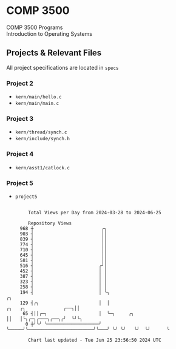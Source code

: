 # COMP 3500
COMP 3500 Programs  
Introduction to Operating Systems  
## Projects & Relevant Files
All project specifications are located in `specs`
### Project 2
- `kern/main/hello.c`
- `kern/main/main.c`
### Project 3
- `kern/thread/synch.c`
- `kern/include/synch.h`
### Project 4
- `kern/asst1/catlock.c`
### Project 5
- `project5`

```

        Total Views per Day from 2024-03-28 to 2024-06-25

        Repository Views
     968 ┼                         ╭╮
     903 ┤                         ││
     839 ┤                         ││
     774 ┤                         ││
     710 ┤                         ││
     645 ┤                         ││
     581 ┤                         ││
     516 ┤                        ╭╯│
     452 ┤                        │ │
     387 ┤                        │ │
     323 ┤                        │ │
     258 ┤                        │ │
     194 ┤                        │ ╰╮                                                          ╭╮
     129 ┤╭╮                      │  │                                 ╭╮   ╭╮              ╭──╮││
      65 ┤││╭─╮                   │  ╰─╮     ╭╮                        ││   │╰╮╭─╮╭───╮╭──╮╭╯  ╰╯╰╮
       0 ┼╯╰╯ ╰───────────────────╯    ╰─────╯╰────────────────────────╯╰───╯ ╰╯ ╰╯   ╰╯  ╰╯      ╰

        Chart last updated - Tue Jun 25 23:56:50 2024 UTC
        
```
